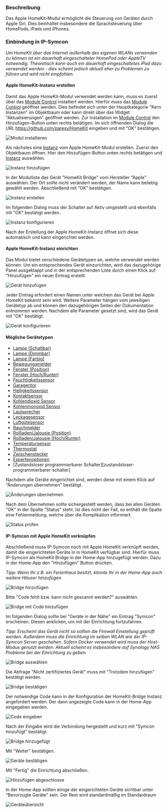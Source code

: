 <!-- Screenshots mit 1300px Breite erstellt -->

### Beschreibung

Das Apple HomeKit-Modul ermöglicht die Steuerung von Geräten durch Apple Siri. Dies beinhaltet insbesondere die Sprachsteuerung über HomePods, iPads und iPhones.

### Einbindung in IP-Symcon

_Um HomeKit über das Internet außerhalb des eigenen WLANs verwenden zu können ist ein dauerhaft eingeschalteter HomePod oder AppleTV notwendig. Theoretisch kann auch ein dauerhaft eingeschaltetes iPad dazu verwendet werden - dies scheint jedoch aktuell eher zu Problemen zu führen und wird nicht empfohlen._

<!--
<p>
    <iframe width="680" height="382" class="videoblock" id="tutorial-einrichten" frameborder="0"
            src="https://www.youtube.com/embed/xxxxxxx?rel=0&cc_load_policy=1">
    </iframe>
</p>
-->

#### Apple HomeKit-Instanz erstellen

Damit das Apple HomeKit-Modul verwendet werden kann, muss es zuerst über das [Module Control][modulecontrol] installiert werden. Hierfür muss das [Module Control][modulecontrol] geöffnet werden. Dies befindet sich unter der Hauptkategorie "Kern Instanzen" im Objektbaum oder kann direkt über das Widget "Aktualisierungen" geöffnet werden.
Zur Installation im [Module Control][modulecontrol] den Hinzufügen-Button unten rechts betätigen. Im sich öffnenden Dialog die URL https://github.com/paresy/HomeKit eingeben und mit "OK" bestätigen.

![Modul installieren][module]

Als nächstes eine [Instanz][instanzen] vom Apple HomeKit-Modul erstellen. Zuerst den Objektbaum öffnen. Hier den Hinzufügen-Button unten rechts betätigen und [Instanz][instanzen] auswählen.

![Instanz hinzufügen][add-instance]

In der Modulliste das Gerät "HomeKit Bridge" vom Hersteller "Apple" auswählen. Der Ort sollte nicht verändert werden, der Name kann beliebig gewählt werden. Abschließend mit "OK" bestätigen.

![Instanz erstellen][create-instance-1]

Im folgenden Dialog muss der Schalter auf Aktiv umgestellt und ebenfalls mit "OK" bestätigt werden.

![Instanz konfigurieren][create-instance-2]

Nach der Erstellung der Apple HomeKit-Instanz öffnet sich diese automatisch und kann eingerichtet werden.

#### Apple HomeKit-Instanz einrichten
Das Modul bietet verschiedene Gerätetypen an, welche verwendet werden können. Um ein entsprechendes Gerät einzurichten, wird das dazugehörige Panel ausgeklappt und in der entsprechenden Liste durch einen Klick auf "Hinzufügen" ein neuer Eintrag erstellt.

![Gerät hinzufügen][add-device-1]

Jeder Eintrag erfordert einen Namen unter welchem das Gerät bei Apple HomeKit bekannt sein wird. Weitere Parameter hängen vom jeweiligen Gerätetyp ab und können den dazugehörigen Seiten der Dokumentation entnommen werden. Nachdem alle Parameter gesetzt sind, wird das Gerät mit "OK" bestätigt.

![Gerät konfigurieren][add-device-2]

#### Mögliche Gerätetypen

* [Lampe (Schaltbar)][lampe-schaltbar]
* [Lampe (Dimmbar)][lampe-dimmbar]
* [Lampe (Farbig)][lampe-farbig]
* [Bewegungsmelder][bewegungsmelder]
* [Fenster (Position)][fenster-position]
* [Fenster (Hoch/Runter)][fenster-hochrunter]
* [Feuchtigkeitssensor][feuchtigkeitssensor]
* [Garagentor][garagentor]
* [Helligkeitssensor][helligkeitssensor]
* [Kontaktsensor][kontaktsensor]
* [Kohlendioxid Sensor][kohlendioxid-sensor]
* [Kohlenmonoxid Sensor][kohlenmonoxid-sensor]
* [Lautsprecher][lautsprecher]
* [Leckagesensor][leckagesensor]
* [Luftgütesensor][luftguetesensor]
* [Rauchmelder][rauchmelder]
* [Rollladen/Jalousie (Position)][rollladen-jalousie-position]
* [Rollladen/Jalousie (Hoch/Runter)][rollladen-jalousie-hochrunter]
* [Temperatursensor][temperatursensor]
* [Thermostat][thermostat]
* [Zwischenstecker][zwischenstecker]
* [Expertenoptionen][expertenoptionen]
* [Zustandsloser programmierbarer Schalter][zustandsloser-programmierbarer-schalter]

Nachdem alle Geräte eingerichtet sind, werden diese mit einem Klick auf "Änderungen übernehmen" bestätigt.

![Änderungen übernehmen][apply-changes]

Nach dem Übernehmen sollte sichergestellt werden, dass bei allen Geräten "OK" in der Spalte "Status" steht. Ist dies nicht der Fall, so enthält die Spalte eine Fehlermeldung, welche über die Komplikation informiert.

![Status prüfen][check]


#### IP-Symcon mit Apple HomeKit verknüpfen ####
Abschließend muss IP-Symcon noch mit Apple HomeKit verknüpft werden, damit die eingerichteten Geräte in in HomeKit verfügbar sind. Hierfür muss IP-Symcon als HomeKit Bridge in der Home-App hinzugefügt werden. Dazu in der Home-App den "Hinzufügen" Button drücken.

_Tipp: Wenn Ihr z.B. ein Ferienhaus besitzt, könnte Ihr in der Home-App auch weitere Häuser hinzufügen_

![Bridge hinzufügen][add-bridge-1]

Bitte "Code fehlt bzw. kann nicht gescannt werden?" auswählen.

![Bridge mit Code hinzufügen][add-bridge-2]

Im folgenden Dialog sollte bei "Geräte in der Nähe" ein Eintrag "Symcon" erscheinen. Diesen anklicken, um mit der Einrichtung fortzufahren.

_Tipp: Erscheint das Gerät nicht so sollten die Firewall Einstellung geprüft werden. Außerdem muss die Einrichtung im selben WLAN wie der IP-Symcon Server geschehen. Sofern Docker verwendet wird muss der Host-Modus genutzt werden. Aktuell scheint es insbesondere auf Synology NAS Probleme bei der Einrichtung zu geben._ 

![Bridge auswählen][add-bridge-3]

Die Abfrage "Nicht zertifiziertes Gerät" muss mit "Trotzdem hinzufügen" bestätigt werden. 

![Bridge bestätigen][add-bridge-4]

Der notwendige Code kann in der Konfiguration der HomeKit-Bridge Instanz angefordert werden. Der dann angezeigte Code kann in der Home-App eingegeben werden.

![Code eingeben][add-bridge-5]

Nach der Eingabe wird die Verbindung hergestellt und kurz mit "Symcon hinzufügt" bestätigt.
  
![Bridge hinzugefügt][add-bridge-6]

Mit "Weiter" bestätigen.

![Geräte bestätigen][add-bridge-7]

Mit "Fertig" die Einrichtung abschließen.

![Hinzufügen abgeschlosse][add-bridge-8]

In der Home-App sollten einige der eingerichteten Geräte sichtbar unter "Bevorzugte Geräte" sein. Der Rest wird standardmäßig im Standardraum 

![Geräteübersicht][add-bridge-9]

[add-bridge-1]: ../imgs/add-bridge-1.jpg
[add-bridge-2]: ../imgs/add-bridge-2.jpg
[add-bridge-3]: ../imgs/add-bridge-3.jpg
[add-bridge-4]: ../imgs/add-bridge-4.jpg
[add-bridge-5]: ../imgs/add-bridge-5.png
[add-bridge-6]: ../imgs/add-bridge-6.jpg
[add-bridge-7]: ../imgs/add-bridge-7.jpg
[add-bridge-8]: ../imgs/add-bridge-8.jpg
[add-bridge-9]: ../imgs/add-bridge-9.jpg
[add-device-1]: ../imgs/add-device-1.png
[add-device-2]: ../imgs/add-device-2.png
[add-instance]: ../imgs/add-instance.png
[apply-changes]: ../imgs/apply-changes.png
[check]: ../imgs/check.png
[create-instance-1]: ../imgs/create-instance-1.png
[create-instance-2]: ../imgs/create-instance-2.png
[module]: ../imgs/module.png

[modulecontrol]: https://www.symcon.de/service/dokumentation/modulreferenz/module-control/
[instanzen]: https://www.symcon.de/service/dokumentation/konzepte/instanzen/

[lampe-schaltbar]: types/lampe-schaltbar.md
[lampe-dimmbar]: types/lampe-dimmbar.md
[lampe-farbig]: types/lampe-farbig.md
[bewegungsmelder]: types/bewegungsmelder.md
[fenster-position]: types/fenster-position.md
[fenster-hochrunter]: types/fenster-hochrunter.md
[feuchtigkeitssensor]: types/feuchtigkeitssensor.md
[garagentor]: types/garagentor.md
[helligkeitssensor]: types/helligkeitssensor.md
[kontaktsensor]: types/kontaktsensor.md
[kohlendioxid-sensor]: types/kohlendioxid-sensor.md
[kohlenmonoxid-sensor]: types/kohlenmonoxid-sensor.md
[lautsprecher]: types/lautsprecher.md
[leckagesensor]: types/leckagesensor.md
[luftguetesensor]: types/luftguetesensor.md
[rauchmelder]: types/rauchmelder.md
[rollladen-jalousie-position]: types/rollladen-jalousie-position.md
[rollladen-jalousie-hochrunter]: types/rollladen-jalousie-hochrunter.md
[temperatursensor]: types/temperatursensor.md
[thermostat]: types/thermostat.md
[zwischenstecker]: types/zwischenstecker.md
[expertenoptionen]: types/expertenoptionen.md